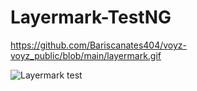 # Layermark-TestNG 

https://github.com/Bariscanates404/voyz-voyz_public/blob/main/layermark.gif

![Layermark test](https://user-images.githubusercontent.com/103248330/176447618-605dd8c2-ca8f-4f47-a153-a082afb0abd9.png)
